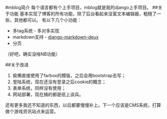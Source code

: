 #mblog简介
每个语言都有个上手项目，mblog就是我的django上手项目。
##关于功能
基本实现了博客的所有功能，除了后台看起来没富文本编辑器，粗糙了一些，其他都可以。
有以下几个小功能：

* 多tag系统 - 多对多实现
* markdown支持 - [django-markdown-deux](http://www.zhidaow.com/post/djaog-1-6-markdown)
* 分页

（好吧，确实没啥NB功能）

##关于改进
1. 偷懒直接使用了farbox的模版，之后会用bootstrap去写；
2. 登陆系统，现在还没有登录之后cookie的概念；
3. 表单系统，同样没有使用；
4. 网站部署，现在搞的都是纸上谈兵。

还有更多我还不知道的东西，以后都要慢慢补上。下一个应该是CMS系统，打算做个游戏资讯站点来运营。
